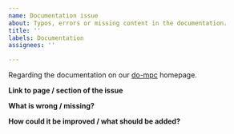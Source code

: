 ```yaml
---
name: Documentation issue
about: Typos, errors or missing content in the documentation.
title: ''
labels: Documentation
assignees: ''

---
```


Regarding the documentation on our [do-mpc](do-mpc.com) homepage.

**Link to page / section of the issue** 


**What is wrong / missing?**


**How could it be improved / what should be added?**
